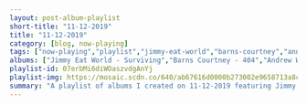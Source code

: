 ```yaml
---
layout: post-album-playlist
short-title: "11-12-2019"
title: "11-12-2019"
category: [blog, now-playing]
tags: ["now-playing","playlist","jimmy-eat-world","barns-courtney","andrew-w.k.","disheveled-cuss","tera-melos","tera-melos","tera-melos","tera-melos","tera-melos","tera-melos","tera-melos","tera-melos","pronoun","pronoun","thom-yorke","solos"]
albums: ["Jimmy Eat World - Surviving","Barns Courtney - 404","Andrew W.K. - You're Not Alone","Disheveled Cuss - Wanna Be My Friend","Tera Melos - X'ed Out","Tera Melos - Drugs To The Dear Youth","Tera Melos - Trash Generator","Tera Melos - Untitled","Tera Melos - X'ed Out","Tera Melos - Untitled","Tera Melos - X'ed Out","Tera Melos - Treasures and Trolls","PRONOUN - There's no one new around you.","PRONOUN - i'll show you stronger","Thom Yorke - ANIMA","SoloS - Beast Of Both Worlds"]
playlist-id: 07erbMi6diWOaszvdgAnYj
playlist-img: https://mosaic.scdn.co/640/ab67616d0000b273002e9658713a8cf9fb067967ab67616d0000b2735baf92d8d1312f482e087d8eab67616d0000b27397a58d1392831b2bf7b72ec0ab67616d0000b273c43ac981c6d7d1db6e6d633a
summary: "A playlist of albums I created on 11-12-2019 featuring Jimmy Eat World, Barns Courtney, Andrew W.K., Disheveled Cuss, Tera Melos, Tera Melos, Tera Melos, Tera Melos, Tera Melos, Tera Melos, Tera Melos, Tera Melos, PRONOUN, PRONOUN, Thom Yorke, and SoloS"
---
```

